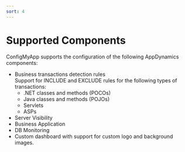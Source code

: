 ```yaml
---
sort: 4
---
```


# Supported Components

ConfigMyApp supports the configuration of the following AppDynamics components:

 - Business transactions detection rules <br>
   Support for INCLUDE and EXCLUDE rules for the following types of transactions:
    - .NET classes and methods (POCOs)
    - Java classes and methods (POJOs)
    - Servlets
    - ASPs
 - Server Visibility
 - Business Application
 - DB Monitoring
 - Custom dashboard with support for custom logo and background images.
